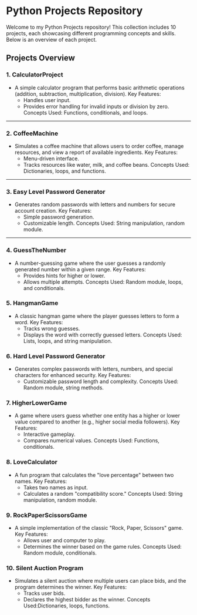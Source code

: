 # Python Projects Repository

Welcome to my Python Projects repository! This collection includes 10 projects, each showcasing different programming concepts and skills. Below is an overview of each project.

## Projects Overview

### 1. CalculatorProject
   - A simple calculator program that performs basic arithmetic operations (addition, subtraction, multiplication, division).
   Key Features: 
     - Handles user input.
     - Provides error handling for invalid inputs or division by zero.
    Concepts Used: Functions, conditionals, and loops.

---

### 2. CoffeeMachine
   - Simulates a coffee machine that allows users to order coffee, manage resources, and view a report of available ingredients.
    Key Features: 
     - Menu-driven interface.
     - Tracks resources like water, milk, and coffee beans.
    Concepts Used: Dictionaries, loops, and functions.

---

### 3. Easy Level Password Generator
   - Generates random passwords with letters and numbers for secure account creation.
    Key Features:
     - Simple password generation.
     - Customizable length.
    Concepts Used: String manipulation, random module.

---

### 4. GuessTheNumber
   - A number-guessing game where the user guesses a randomly generated number within a given range.
    Key Features:
     - Provides hints for higher or lower.
     - Allows multiple attempts.
    Concepts Used: Random module, loops, and conditionals.

### 5. HangmanGame
   - A classic hangman game where the player guesses letters to form a word.
    Key Features: 
     - Tracks wrong guesses.
     - Displays the word with correctly guessed letters.
    Concepts Used: Lists, loops, and string manipulation.

### 6. Hard Level Password Generator
   - Generates complex passwords with letters, numbers, and special characters for enhanced security.
    Key Features:
     - Customizable password length and complexity.
    Concepts Used: Random module, string methods.

### 7. HigherLowerGame
   - A game where users guess whether one entity has a higher or lower value compared to another (e.g., higher social media followers).
     Key Features: 
     - Interactive gameplay.
     - Compares numerical values.
     Concepts Used: Functions, conditionals.

### 8. LoveCalculator
   - A fun program that calculates the "love percentage" between two names.
    Key Features: 
     - Takes two names as input.
     - Calculates a random "compatibility score."
    Concepts Used: String manipulation, random module.


### 9. RockPaperScissorsGame
   - A simple implementation of the classic "Rock, Paper, Scissors" game.
     Key Features: 
     - Allows user and computer to play.
     - Determines the winner based on the game rules.
     Concepts Used: Random module, conditionals.

### 10. Silent Auction Program
   - Simulates a silent auction where multiple users can place bids, and the program determines the winner.
     Key Features:
     - Tracks user bids.
     - Declares the highest bidder as the winner.
     Concepts Used:Dictionaries, loops, functions.
